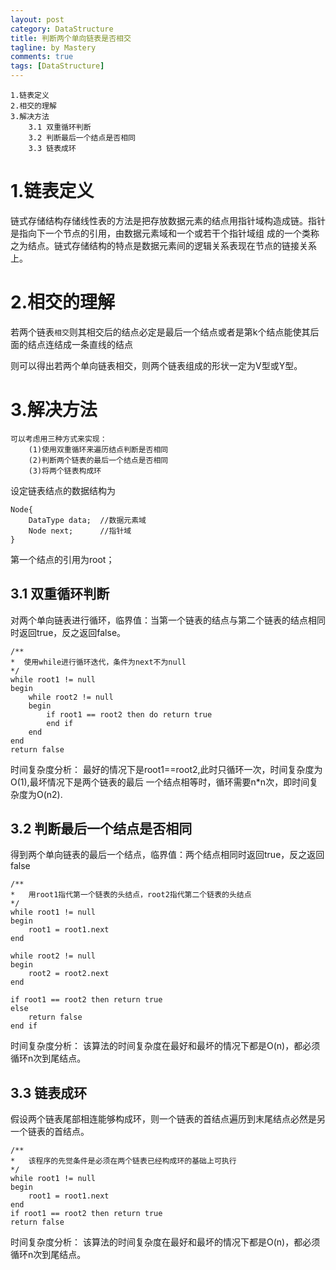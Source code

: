 ```yaml
---
layout: post
category: DataStructure
title: 判断两个单向链表是否相交
tagline: by Mastery
comments: true
tags: [DataStructure]
---
```


    1.链表定义
    2.相交的理解
    3.解决方法
        3.1 双重循环判断
        3.2 判断最后一个结点是否相同
        3.3 链表成环

<!--more-->

# 1.链表定义

链式存储结构存储线性表的方法是把存放数据元素的结点用指针域构造成链。指针是指向下一个节点的引用，由数据元素域和一个或若干个指针域组
成的一个类称之为结点。链式存储结构的特点是数据元素间的逻辑关系表现在节点的链接关系上。

# 2.相交的理解

若两个链表`相交`则其相交后的结点必定是最后一个结点或者是第k个结点能使其后面的结点连结成一条直线的结点

则可以得出若两个单向链表相交，则两个链表组成的形状一定为V型或Y型。

# 3.解决方法
    可以考虑用三种方式来实现：
        (1)使用双重循环来遍历结点判断是否相同
        (2)判断两个链表的最后一个结点是否相同
        (3)将两个链表构成环

设定链表结点的数据结构为

    Node{
        DataType data;  //数据元素域
        Node next;      //指针域
    }
第一个结点的引用为root；

## 3.1 双重循环判断
对两个单向链表进行循环，临界值：当第一个链表的结点与第二个链表的结点相同时返回true，反之返回false。

    /**
    *  使用while进行循环迭代，条件为next不为null
    */
    while root1 != null
    begin
        while root2 != null
        begin
            if root1 == root2 then do return true
            end if
        end
    end
    return false

时间复杂度分析： 最好的情况下是root1==root2,此时只循环一次，时间复杂度为O(1),最坏情况下是两个链表的最后
一个结点相等时，循环需要n*n次，即时间复杂度为O(n2).

## 3.2 判断最后一个结点是否相同
得到两个单向链表的最后一个结点，临界值：两个结点相同时返回true，反之返回false

    /**
    *   用root1指代第一个链表的头结点，root2指代第二个链表的头结点
    */
    while root1 != null
    begin
        root1 = root1.next
    end

    while root2 != null
    begin
        root2 = root2.next
    end

    if root1 == root2 then return true
    else 
        return false
    end if

时间复杂度分析： 该算法的时间复杂度在最好和最坏的情况下都是O(n)，都必须循环n次到尾结点。

## 3.3 链表成环
假设两个链表尾部相连能够构成环，则一个链表的首结点遍历到末尾结点必然是另一个链表的首结点。
    
    /**
    *   该程序的先觉条件是必须在两个链表已经构成环的基础上可执行
    */
    while root1 != null
    begin 
        root1 = root1.next
    end
    if root1 == root2 then return true
    return false


时间复杂度分析： 该算法的时间复杂度在最好和最坏的情况下都是O(n)，都必须循环n次到尾结点。
